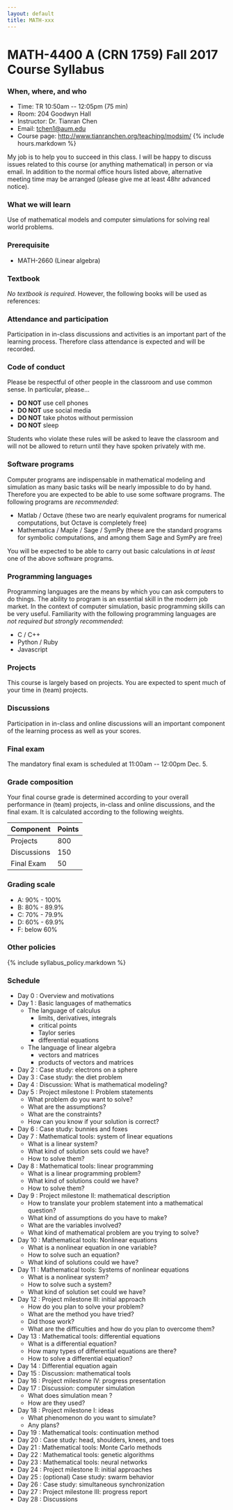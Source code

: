 ```yaml
---
layout: default
title: MATH-xxx
---
```


# MATH-4400 A (CRN 1759) Fall 2017 Course Syllabus

### When, where, and who

* Time: TR 10:50am -- 12:05pm (75 min)
* Room: 204 Goodwyn Hall
* Instructor: Dr. Tianran Chen
* Email: <tchen1@aum.edu>
* Course page: <http://www.tianranchen.org/teaching/modsim/>
{% include hours.markdown %}

My job is to help you to succeed in this class.
I will be happy to discuss issues related to this course
(or anything mathematical) in person or via email.
In addition to the normal office hours listed above,
alternative meeting time may be arranged
(please give me at least 48hr advanced notice).

### What we will learn

Use of mathematical models and computer simulations for solving real world problems.

### Prerequisite

* MATH-2660 (Linear algebra)

### Textbook

_No textbook is required._ However, the following books will be used as references:

### Attendance and participation

Participation in in-class discussions and activities is an important part
of the learning process.
Therefore class attendance is expected and will be recorded.

### Code of conduct

Please be respectful of other people in the classroom and use common sense.
In particular, please...

* __DO NOT__ use cell phones
* __DO NOT__ use social media
* __DO NOT__ take photos without permission
* __DO NOT__ sleep

Students who violate these rules will be asked to leave the classroom
and will not be allowed to return until they have spoken privately with me.

### Software programs

Computer programs are indispensable in mathematical modeling and simulation
as many basic tasks will be nearly impossible to do by hand.
Therefore you are expected to be able to use some software programs.
The following programs are _recommended_:

- Matlab / Octave
  (these two are nearly equivalent programs for numerical computations,
  but Octave is completely free)
- Mathematica / Maple / Sage / SymPy
  (these are the standard programs for symbolic computations, and among them
  Sage and SymPy are free)

You will be expected to be able to carry out basic calculations in
_at least_ one of the above software programs.

### Programming languages

Programming languages are the means by which you can ask computers to do things.
The ability to program is an essential skill in the modern job market.
In the context of computer simulation, basic programming skills can be very useful.
Familiarity with the following programming languages are
_not required but strongly recommended_:

- C / C++
- Python / Ruby
- Javascript

### Projects
This course is largely based on projects.
You are expected to spent much of your time in (team) projects.

### Discussions
Participation in in-class and online discussions will an important component
of the learning process as well as your scores.

### Final exam
The mandatory final exam is scheduled at 11:00am -- 12:00pm Dec. 5.

### Grade composition
Your final course grade is determined according to your overall performance in
(team) projects, in-class and online discussions, and the final exam.
It is calculated according to the following weights.

| Component        | Points |
|------------------|--------|
| Projects         |  800   |
| Discussions      |  150   |
| Final Exam       |   50   |

### Grading scale

* A: 90% - 100%
* B: 80% - 89.9%
* C: 70% - 79.9%
* D: 60% - 69.9%
* F: below 60%

### Other policies

{% include syllabus_policy.markdown %}

### Schedule

* Day 0 : Overview and motivations
* Day 1 : Basic languages of mathematics
    - The language of calculus
        * limits, derivatives, integrals
        * critical points
        * Taylor series
        * differential equations
    - The language of linear algebra
        * vectors and matrices
        * products of vectors and matrices
* Day 2 : Case study: electrons on a sphere
* Day 3 : Case study: the diet problem
* Day 4 : Discussion: What is mathematical modeling?
* Day 5 : Project milestone I: Problem statements
    - What problem do you want to solve?
    - What are the assumptions?
    - What are the constraints?
    - How can you know if your solution is correct?
* Day 6 : Case study: bunnies and foxes
* Day 7  : Mathematical tools: system of linear equations
    - What is a linear system?
    - What kind of solution sets could we have?
    - How to solve them?
* Day 8  : Mathematical tools: linear programming
    - What is a linear programming problem?
    - What kind of solutions could we have?
    - How to solve them?
* Day 9  : Project milestone II: mathematical description
    - How to translate your problem statement into a mathematical question?
    - What kind of assumptions do you have to make?
    - What are the variables involved?
    - What kind of mathematical problem are you trying to solve?
* Day 10 : Mathematical tools: Nonlinear equations
    - What is a nonlinear equation in one variable?
    - How to solve such an equation?
    - What kind of solutions could we have?
* Day 11 : Mathematical tools: Systems of nonlinear equations
    - What is a nonlinear system?
    - How to solve such a system?
    - What kind of solution set could we have?
* Day 12 : Project milestone III: initial approach
    - How do you plan to solve your problem?
    - What are the method you have tried?
    - Did those work?
    - What are the difficulties and how do you plan to overcome them?
* Day 13 : Mathematical tools: differential equations
    - What is a differential equation?
    - How many types of differential equations are there?
    - How to solve a differential equation?
* Day 14 : Differential equation again
* Day 15 : Discussion: mathematical tools
* Day 16 : Project milestone IV: progress presentation
* Day 17 : Discussion: computer simulation
    - What does simulation mean ?
    - How are they used?
* Day 18 : Project milestone I: ideas
    - What phenomenon do you want to simulate?
    - Any plans?
* Day 19 : Mathematical tools: continuation method
* Day 20 : Case study: head, shoulders, knees, and toes
* Day 21 : Mathematical tools: Monte Carlo methods
* Day 22 : Mathematical tools: genetic algorithms
* Day 23 : Mathematical tools: neural networks
* Day 24 : Project milestone II: initial approaches
* Day 25 : (optional) Case study: swarm behavior
* Day 26 : Case study: simultaneous synchronization
* Day 27 : Project milestone III: progress report
* Day 28 : Discussions
